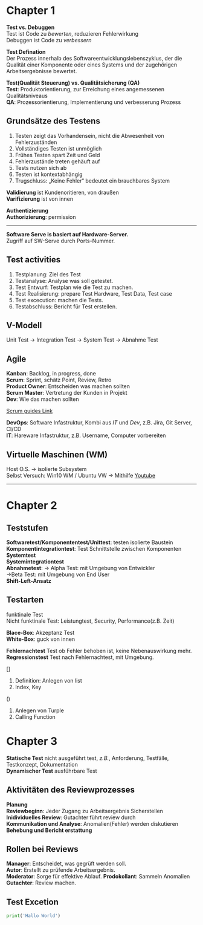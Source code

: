 # Chapter 1

**Test vs. Debuggen**  
Test ist Code zu *bewerten*, reduzieren Fehlerwirkung  
Debuggen ist Code zu *verbessern*  

**Test Defination**  
Der Prozess innerhalb des Softwareentwicklungslebenszyklus, der die Qualität einer Komponente oder eines Systems und der zugehörigen Arbeitsergebnisse bewertet.

**Test(Qualität Steuerung) vs. Qualitätsicherung (QA)**  
**Test**: Produktorientierung, zur Erreichung eines angemessenen Qualitätsniveaus  
**QA**: Prozessorientierung, Implementierung und verbesserung Prozess

## Grundsätze des Testens  
1. Testen zeigt das Vorhandensein, nicht die Abwesenheit von Fehlerzuständen  
2. Vollständiges Testen ist unmöglich  
3. Frühes Testen spart Zeit und Geld
4. Fehlerzustände treten gehäuft auf
5. Tests nutzen sich ab
6. Testen ist kontextabhängig
7. Trugschluss: „Keine Fehler“ bedeutet ein brauchbares System


**Validierung** ist Kundenoritieren, von draußen  
**Varifizierung** ist von innen  

**Authentizierung**  
**Authorizierung**: permission  

---

**Software Serve is basiert auf Hardware-Server.**  
Zugriff auf SW-Serve durch Ports-Nummer.

## Test activities
1. Testplanung: Ziel des Test
2. Testanalyse: Analyse was soll getestet. 
3. Test Entwurf: Testplan wie die Test zu machen. 
4. Test Realisierung: prepare Test Hardware, Test Data, Test case
5. Test excecution: machen die Tests. 
6. Testabschluss: Bericht für Test erstellen. 

## V-Modell
Unit Test -> Integration Test -> System Test -> Abnahme Test



## Agile
**Kanban**: Backlog, in progress, done  
**Scrum**: Sprint, schätz Point, Review, Retro  
**Product Owner**: Entscheiden was machen sollten  
**Scrum Master**: Vertretung der Kunden in Projekt   
**Dev**: Wie das machen sollten  

[Scrum guides Link](https://scrumguides.org/)

**DevOps**: Software Infastruktur, Kombi aus *IT* und *Dev*, z.B. Jira, Git Server, CI/CD  
**IT**: Hareware Infastruktur, z.B. Username, Computer vorbereiten

## Virtuelle Maschinen (WM)
Host O.S. -> isolierte Subsystem  
Selbst Versuch: Win10 WM / Ubuntu VW -> Mithilfe [Youtube](https://www.youtube.com/watch?v=F5MMhNQ3C3I)

---
# Chapter 2
## Teststufen
**Softwaretest/Komponententest/Unittest**: testen isolierte Baustein  
**Komponentintegrationtest**: Test Schnittstelle zwischen Komponenten  
**Systemtest**  
**Systemintegrationtest**  
**Abnahmetest**: -> Alpha Test: mit Umgebung von Entwickler  
                ->Beta Test: mit Umgebung von End User  
 **Shift-Left-Ansatz**

## Testarten
funktinale Test  
Nicht funktinale Test: Leistungtest, Security, Performance(z.B. Zeit)

**Blace-Box**: Akzeptanz Test  
**White-Box**: guck von innen  


**Fehlernachtest** Test ob Fehler behoben ist, keine Nebenauswirkung mehr.  
**Regressionstest**  Test nach Fehlernachtest, mit Umgebung.

[]
1. Definition: Anlegen von list
2. Index, Key

()
1. Anlegen von Turple
2. Calling Function

# Chapter 3
**Statische Test** nicht ausgeführt test, *z.B.*, Anforderung, Testfälle, Testkonzept, Dokumentation  
**Dynamischer Test** ausführbare Test  

## Aktivitäten des Reviewprozesses
**Planung**    
**Reviewbeginn**: Jeder Zugang zu Arbeitsergebnis Sicherstellen   
**Inidividuelles Review**: Gutachter führt review durch  
**Kommunikation und Analyse**: Anomalien(Fehler) werden diskutieren  
**Behebung und Bericht erstattung**

## Rollen bei Reviews
**Manager**: Entscheidet, was gegrüft werden soll.  
**Autor**: Erstellt zu prüfende Arbeitsergebnis.  
**Moderator**: Sorge für effektive Ablauf.
**Prodokollant**: Sammeln Anomalien
**Gutachter**: Review machen.

## Test Excetion
~~~python
print('Hallo World')
~~~
